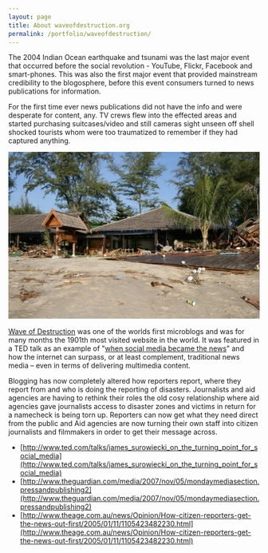 ```yaml
---
layout: page
title: About waveofdestruction.org
permalink: /portfolio/waveofdestruction/
---
```


The 2004 Indian Ocean earthquake and tsunami was the last major event that occurred before the social revolution - YouTube, Flickr, Facebook and smart-phones. This was also the first major event that provided mainstream credibility to the blogosphere, before this event consumers turned to news publications for information.

For the first time ever news publications did not have the info and were desperate for content, any. TV crews flew into the effected areas and started purchasing suitcases/video and still cameras sight unseen off shell shocked tourists whom were too traumatized to remember if they had captured anything.

![](/portfolio/waveofdestruction/waveofdestruction.jpg)



[Wave of Destruction](http://waveofdestruction.org) was one of the worlds first microblogs and was for many months the 1901th most visited website in the world. It was featured in a TED talk as an example of "[when social media became the news](http://www.ted.com/talks/james_surowiecki_on_the_turning_point_for_social_media)" and how the internet can surpass, or at least complement, traditional news media – even in terms of delivering multimedia content. 

Blogging has now completely altered how reporters report, where they report from and who is doing the reporting of disasters. Journalists and aid agencies are having to rethink their roles the old cosy relationship where aid agencies gave journalists access to disaster zones and victims in return for a namecheck is being torn up. Reporters can now get what they need direct from the public and Aid agencies are now turning their own staff into citizen journalists and filmmakers in order to get their message across.

- [http://www.ted.com/talks/james_surowiecki_on_the_turning_point_for_social_media](http://www.ted.com/talks/james_surowiecki_on_the_turning_point_for_social_media)
- [http://www.theguardian.com/media/2007/nov/05/mondaymediasection.pressandpublishing2](http://www.theguardian.com/media/2007/nov/05/mondaymediasection.pressandpublishing2)
- [http://www.theage.com.au/news/Opinion/How-citizen-reporters-get-the-news-out-first/2005/01/11/1105423482230.html](http://www.theage.com.au/news/Opinion/How-citizen-reporters-get-the-news-out-first/2005/01/11/1105423482230.html)